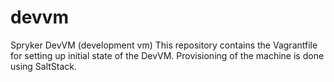 # devvm
Spryker DevVM (development vm)
This repository contains the Vagrantfile for setting up initial state of the DevVM. Provisioning of the machine is done using SaltStack.
